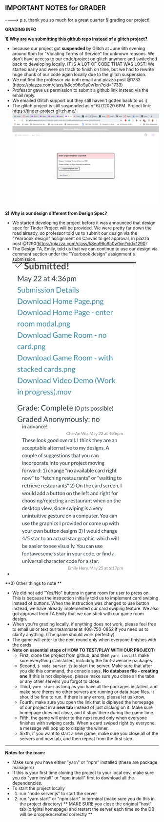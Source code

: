 **IMPORTANT NOTES for GRADER**
----------------------------------------------------------------------------------------------------------------
----> p.s. thank you so much for a great quarter & grading our project!

**GRADING INFO**

**1) Why are we submitting this github repo instead of a glitch project?**
- because our project got **suspended** by Glitch at June 6th evening around 9pm for "Violating Terms of Service" for unknown reasons. We don't have access to our code/project on glitch anymore and switeched back to developing locally. IT IS A LOT OF CODE THAT WAS LOST! We started early and were on track to finish on time, but we had to rewrite huge chunk of our code again locally due to the glitch suspension.
- We notified the professor via both email and piazza post @1733 (https://piazza.com/class/k8eo96o9a0w1xn?cid=1733)
- Professor gave us permission to submit a github link instead via the email reply. 
- We emailed Glitch support but they still haven't gotten back to us :(
- The glitch project is still suspended as of 6/7/2020 6PM. Project link: https://tinder-project.glitch.me/
![screnshot](./Screen%20Shot%202020-06-06%20at%209.35.16%20PM.png)

**2) Why is our design different from Design Spec?**

- We started developing the project before it was announced that design spec for Tinder Project will be provided. We were pretty far down the road already, so professor told us to submit our design via the "Yearbook design" assignment on Canvas to get approval, in piazza post @1290(https://piazza.com/class/k8eo96o9a0w1xn?cid=1290)
- The Design TA, Emily, told us that we can continue to use our design via comment section under the "Yearbook design" assignment's submission. 
- ![screnshot](./Screen%20Shot%202020-06-07%20at%206.12.44%20PM.png)

**3) Other things to note **
- We did not add "Yes/No" buttons in game room for user to press on. This is because the instruction initially told us to implement card swiping instead of buttons. When the instruction was changed to use button instead, we have already implemented our card swiping feature. We also got approval from TA Emily that we can stick with our game room design.
- When you're grading locally, if anything does not work, please feel free to email us or text our teammate at 408-750-0852 if you need us to clarify anything. (The game should work perfectly)
- The game will enter to the next round only when everyone finishes with the cards
- **Note on essential steps of HOW TO TEST/PLAY WITH OUR PROJECT:**
  - First, clone the project from github, and then `yarn install` make sure everything is installed, including the font-awesone packages. 
  - Second, `$ node server.js` to start the server. Make sure that after you did this command, the console says, **No database file - creating one** If this is not displayed, please make sure you close all the tabs or any other servers you forgot to close. 
  - Third, `yarn start` as long as you have all the packages installed, and make sure theres no other servers are running or data base files. It should be fine to run. If there is any errors, please let us know. 
  - Fourth, make sure you open the link that is diplayed the homepage of our project in a **new tab** instead of just clicking on it. Make sure homepage does not close, and it stays there during the game time. 
  - Fifth, the game will enter to the next round only when everyone finishes with swiping cards. When a card swiped right by everyone, a message will pop up to display the winner. 
  - Sixth, if you want to start a new game, make sure you close all of the servers and new tab, and then repeat from the first step. 
----------------------------------------------------------------------------------------------------------------







**Notes for the team:**
- Make sure you have either "yarn" or "npm" installed (these are package managers)
- If this is your first time cloning the project to your local env, make sure you do "yarn install" or "npm install" first to download all the dependencies.
- To start the project locally
- 1. run "node server.js" to start the server
- 2. run "yarn start" or "npm start" in terminal (make sure you do this in the project directory)
** MAKE SURE you close the original "host" tab (original homepage) and restart the server each time so the DB will be dropped/created correctly **
